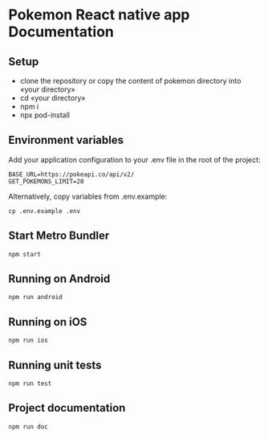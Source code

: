 # Pokemon React native app Documentation


## Setup

- clone the repository or copy the content of pokemon directory into «your directory»
- cd «your directory»
- npm i
- npx pod-install

## Environment variables

Add your application configuration to your .env file in the root of the project:

```
BASE_URL=https://pokeapi.co/api/v2/
GET_POKEMONS_LIMIT=20

```
Alternatively, copy variables from .env.example:

```
cp .env.example .env
```


## Start Metro Bundler

  ```
  npm start
  ```

## Running on Android

  ```
  npm run android
  ```


## Running on iOS

  ```
  npm run ios
  ```

## Running unit tests

  ```
  npm run test
  ```

## Project documentation

  ```
  npm run doc

  ```
